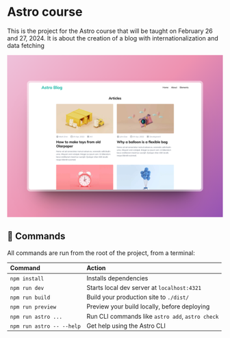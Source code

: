 # Astro course

This is the project for the Astro course that will be taught on February 26 and 27, 2024.
It is about the creation of a blog with internationalization and data fetching

![screenshot](https://github.com/albertesc/curso-astro-2024/blob/main/public/images/screenshot.png)

## 🧞 Commands

All commands are run from the root of the project, from a terminal:

| Command                   | Action                                           |
| :------------------------ | :----------------------------------------------- |
| `npm install`             | Installs dependencies                            |
| `npm run dev`             | Starts local dev server at `localhost:4321`      |
| `npm run build`           | Build your production site to `./dist/`          |
| `npm run preview`         | Preview your build locally, before deploying     |
| `npm run astro ...`       | Run CLI commands like `astro add`, `astro check` |
| `npm run astro -- --help` | Get help using the Astro CLI                     |
